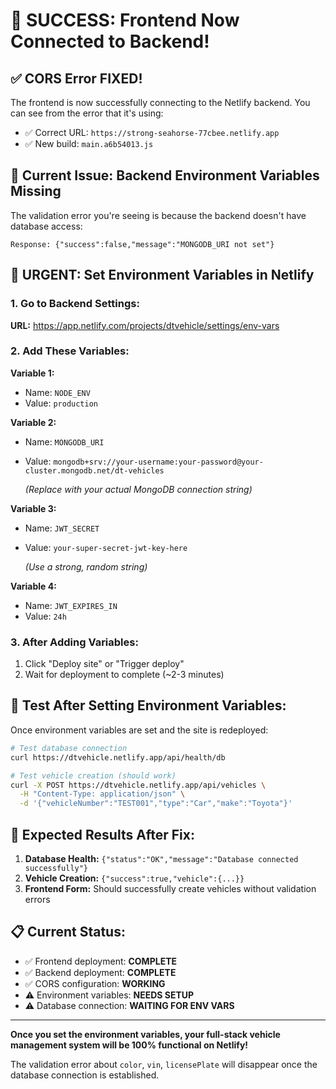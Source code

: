 # 🎉 SUCCESS: Frontend Now Connected to Backend!

## ✅ CORS Error FIXED!
The frontend is now successfully connecting to the Netlify backend. You can see from the error that it's using:
- ✅ Correct URL: `https://strong-seahorse-77cbee.netlify.app`
- ✅ New build: `main.a6b54013.js`

## 🚨 Current Issue: Backend Environment Variables Missing

The validation error you're seeing is because the backend doesn't have database access:

```
Response: {"success":false,"message":"MONGODB_URI not set"}
```

## 🔧 URGENT: Set Environment Variables in Netlify

### 1. Go to Backend Settings:
**URL:** https://app.netlify.com/projects/dtvehicle/settings/env-vars

### 2. Add These Variables:

**Variable 1:**
- Name: `NODE_ENV`
- Value: `production`

**Variable 2:**
- Name: `MONGODB_URI`
- Value: `mongodb+srv://your-username:your-password@your-cluster.mongodb.net/dt-vehicles`
  
  *(Replace with your actual MongoDB connection string)*

**Variable 3:**
- Name: `JWT_SECRET`
- Value: `your-super-secret-jwt-key-here`
  
  *(Use a strong, random string)*

**Variable 4:**
- Name: `JWT_EXPIRES_IN`
- Value: `24h`

### 3. After Adding Variables:
1. Click "Deploy site" or "Trigger deploy"
2. Wait for deployment to complete (~2-3 minutes)

## 🧪 Test After Setting Environment Variables:

Once environment variables are set and the site is redeployed:

```bash
# Test database connection
curl https://dtvehicle.netlify.app/api/health/db

# Test vehicle creation (should work)
curl -X POST https://dtvehicle.netlify.app/api/vehicles \
  -H "Content-Type: application/json" \
  -d '{"vehicleNumber":"TEST001","type":"Car","make":"Toyota"}'
```

## 🎯 Expected Results After Fix:
1. **Database Health:** `{"status":"OK","message":"Database connected successfully"}`
2. **Vehicle Creation:** `{"success":true,"vehicle":{...}}`
3. **Frontend Form:** Should successfully create vehicles without validation errors

## 📋 Current Status:
- ✅ Frontend deployment: **COMPLETE**
- ✅ Backend deployment: **COMPLETE**
- ✅ CORS configuration: **WORKING**
- ⚠️ Environment variables: **NEEDS SETUP**
- ⚠️ Database connection: **WAITING FOR ENV VARS**

---

**Once you set the environment variables, your full-stack vehicle management system will be 100% functional on Netlify!**

The validation error about `color`, `vin`, `licensePlate` will disappear once the database connection is established.
